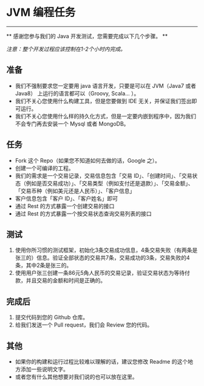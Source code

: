# JVM 编程任务
-------------------

** 
感谢您参与我们的 Java 开发测试，您需要完成以下几个步骤。
**

*注意：整个开发过程应该控制在1-2个小时内完成。*

## 准备
* 我们不强制要求您一定要用 java 语言开发，只要是可以在 JVM（Java7 或者 Java8） 上运行的语言都可以（Groovy, Scala... ）。
* 我们不关心您使用什么构建工具，但是您要做到 IDE 无关，并保证我们签出即可运行。
* 我们不关心您使用什么样的持久化方式，但是一定要内嵌到程序中，因为我们不会专门再去安装一个 Mysql 或者 MongoDB。

## 任务
* Fork 这个 Repo（如果您不知道如何去做的话，Google 之）。
* 创建一个可编译的工程。
* 我们的需求是一个交易记录，交易信息包含「交易 ID」、「创建时间」、「交易状态（例如是否交易成功）」、「交易类型（例如支付还是退款）」、「交易金额」、「交易币种（例如美元还是人民币）」、「客户信息」
* 客户信息包含「客户 ID」、「客户姓名」即可
* 通过 Rest 的方式暴露一个创建交易的接口
* 通过 Rest 的方式暴露一个按交易状态查询交易列表的接口

## 测试
1. 使用你所习惯的测试框架，初始化3条交易成功信息，4条交易失败（有两条是张三的）信息。验证全部状态的交易共7条，交易成功的3条，交易失败的4条，其中2条是张三的。
2. 使用用户张三创建一条86元5角人民币的交易记录，验证交易状态为等待付款，并且交易的金额和时间是正确的。

## 完成后
1. 提交代码到您的 Github 仓库。
2. 给我们发送一个 Pull request，我们会 Review 您的代码。

## 其他
* 如果你的构建和运行过程比较难以理解的话，建议您修改 Readme 的这个地方添加一些说明文字。
* 或者您有什么其他想要对我们说的也可以放在这里。
